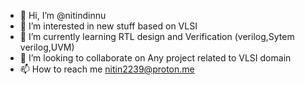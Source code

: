 - 👋 Hi, I’m @nitindinnu
- 👀 I’m interested in new stuff based on VLSI
- 🌱 I’m currently learning RTL design and Verification (verilog,Sytem verilog,UVM)
- 💞️ I’m looking to collaborate on Any project related to VLSI domain
- 📫 How to reach me nitin2239@proton.me

<!---
nitindinnu/nitindinnu is a ✨ special ✨ repository because its `README.md` (this file) appears on your GitHub profile.
You can click the Preview link to take a look at your changes.
--->
